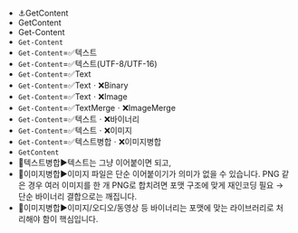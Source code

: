 - ⚓GetContent
- GetContent
- Get-Content
- `Get-Content`
- `Get-Content`=✅텍스트
- `Get-Content`=✅텍스트(UTF-8/UTF-16)
- `Get-Content`=✅Text
- `Get-Content`=✅Textㆍ❌Binary
- `Get-Content`=✅Textㆍ❌Image
- `Get-Content`=✅TextMergeㆍ❌ImageMerge
- `Get-Content`=✅텍스트ㆍ❌바이너리
- `Get-Content`=✅텍스트ㆍ❌이미지
- `Get-Content`=✅텍스트병합ㆍ❌이미지병합
- `GetContent`
- 📌텍스트병합▶️텍스트는 그냥 이어붙이면 되고, 
- 📌이미지병합▶️이미지 파일은 단순 이어붙이기가 의미가 없을 수 있습니다.
PNG 같은 경우 여러 이미지를 한 개 PNG로 합치려면 포맷 구조에 맞게 재인코딩 필요 → 단순 바이너리 결합으로는 깨집니다.
- 📌이미지병합▶️이미지/오디오/동영상 등 바이너리는 포맷에 맞는 라이브러리로 처리해야 함이 핵심입니다.